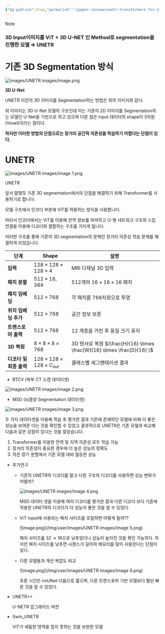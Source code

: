 ```yaml
---
{"dg-publish":true,"permalink":"/paper-review/unetr-transformers-for-3-d-medical-image-segmentation/","tags":["Paper"],"created":"2025-02-26T15:44:19.152+09:00","updated":"2025-01-09T21:48:48.655+09:00"}
---
```


> [!NOTE]
>  ### 3D Input이미지를 ViT + 3D U-NET 인 Method로 segmentation을 진행한 모델 ⇒ UNETR

# 기존 3D Segmentation 방식

![images/UNETR images/image.png](/img/user/images/UNETR%20images/image.png)

**3D U-Net**

UNETR 이전의 3D 이미지를 Segmentation하는 방법은 위의 이미지와 같다.

위 이미지는 3D U-Net 모델의 구조인데 이는 기존의 2D 이미지를 Segmentation하는 모델인 U-Net을 기반으로 하고 있으며 다른 점은 input 데이터의 shape이 3차원(Voxel)이라는 점이다.

**하지만 이러한 방법의 단점으로는 장거리 공간적 의존성을 학습하기 어렵다는 단점이 있다.**

# UNETR

![images/UNETR images/image 1.png](/img/user/images/UNETR%20images/image%201.png)

UNETR

앞서 말했듯 기존 3D segmentation에서의 단점을 해결하기 위해 Transformer를 사용하기로 합니다.

모델 구조에서 인코더 부분에 ViT를 적용하는 방식을 사용합니다.

따라서 인코더에서는 ViT를 이용해 전역 정보를 파악하고  U-형 네트워크 구조와 스킵 연결을 이용해 디코더와 결합하는 구조를 가지게 됩니다.

이러한 구조를 통해 기존의 3D segmentation의 문제인 장거리 의존성 학습 문제를 해결하게 되었습니다.

| 단계 | Shape | 설명 |
| --- | --- | --- |
| **입력** | $128 \times 128 \times 128 \times 4$ | MRI 다채널 3D 입력 |
| **패치 분할** | $512 \times 16,384$ | 512개의 $16 \times 16 \times 16$ 패치 |
| **패치 임베딩** | $512 \times 768$ | 각 패치를 768차원으로 투영 |
| **위치 임베딩 추가** | $512 \times 768$ | 공간 정보 보존 |
| **트랜스포머 출력** | $512 \times 768$ | 12 계층을 거친 후 동일 크기 유지 |
| **3D 복원** | $8 \times 8 \times 8 \times 768$ | 3D 텐서로 복원 $(\frac{H}{16} \times \frac{W}{16} \times \frac{D}{16} )$ |
| **디코더 및 최종 출력** | $128 \times 128 \times 128 \times C_{\text{out}}$ | 클래스별 세그멘테이션 결과 |

- BTCV (복부 CT 스캔 데이터셋)

![images/UNETR images/image 2.png](/img/user/images/UNETR%20images/image%202.png)

- MSD (뇌종양 Segmentation 데이터셋)

![images/UNETR images/image 3.png](/img/user/images/UNETR%20images/image%203.png)

두 가지 데이터셋을 이용해 학습 후 평가한 결과 기존에 존재하던 모델에 비해 더 좋은 성능을 보여준 다는 것을 확인할 수 있었고 결과적으로 UNETR은 기존 모델과 비교해 다음과 같은 강점이 있다는 것을 알았습니다.

1. Transformer를 이용한 전역 및 지역 의존성 모두 학습 가능
2. 장거리 의존성이 중요한 경우에 더 높은 성능의 정확도
3. 작은 장기 분할에서 기존 모델 대비 월등한 성능

- 추가연구
    - 기존의 UNETR의 디코더를 말고 다른 구조의 디코더를 사용하면 성능 변화가 어떨까?
        
        ![images/UNETR images/image 4.png](/img/user/images/UNETR%20images/image%204.png)
        
        MSD 데이터 셋을 이용해 여러 디코더를 평가한 결과 다른 디코더 보다 기존에 적용한 UNETR의 디코더가 더 성능이 좋은 것을 알 수 있었다.
        
    - ViT input에 사용되는 패치 사이즈를 조절하면 어떻게 될까??
        
        ![image.png](/img/user/images/UNETR images/image 5.png)
        
        패치 사이즈를 32 → 16으로 낮추었더니 성능이 높아진 것을 확인 가능하다.
        하지만 패치 사이즈를 낮추면 시퀀스가 길어져 메모리를 많이 사용한다는 단점이 있다.
        
    - 다른 모델들과 계산 복잡도 비교
        
        ![image.png](/img/user/images/UNETR images/image 6.png)
        
        추론 시간은 nnUNet 다음으로 짧으며, 다른 트랜스포머 기반 모델보다 훨씬 빠른 것을 알 수 있었다.
        

- UNETR++
    
    U-NETR 업그레이드 버전
    
- Swin_UNETR
    
    ViT가 세밀한 영역을 잡지 못하는 것을 보완한 모델